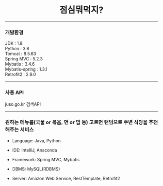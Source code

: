 # <center>점심뭐먹지?</center>

***
<h3>개발환경</h3> 
  JDK : 1.8 <br>
  Python : 3.8 <br>
  Tomcat : 8.5.63 <br>
  Spring MVC : 5.2.3 <br>
  Mybatis : 3.4.6 <br>
  Mybatis-spring : 1.3.1 <br>
  Retrofit2 : 2.9.0 <br>
  
***

<h3> 사용 API </h3>
  juso.go.kr 검색API <br>
  
***

### 원하는 메뉴를(국물 or 볶음, 면 or 밥 등)  고르면 랜덤으로 주변 식당을 추천해주는 서비스

* Language: Java, Python

* IDE: IntelliJ, Anaconda

* Framework: Spring MVC, Mybatis

* DBMS: MySQL(RDBMS)

* Server: Amazon Web Service, RestTemplate, Retrofit2

